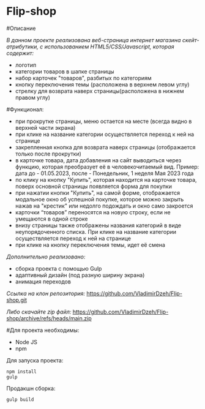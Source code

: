 # Flip-shop

#Описание

_В данном проекте реализована веб-страница интернет магазина скейт-атрибутики, с использованием HTML5/CSS/Javascript,
которая содержит:_
- логотип
- категории товаров в шапке страницы
- набор карточек "товаров", разбитых по категориям 
- кнопку переключения темы (расположена в верхнем левом углу)
- стрелку для возврата наверх страницы(расположена в нижнем правом углу)

#Функционал:
- при прокрутке страницы, меню остается на месте (всегда видно в верхней части экрана)
- при клике на название категории осуществляется переход к ней на странице
- закрепленная кнопка для возврата наверх страницы (отображается только после прокрутки) 
- в карточке товара, дата добавления на сайт выводиться через функцию, которая преобразует её в человекочитаемый вид.
Пример: дата до - 01.05.2023, после - Понедельник, 1 неделя Мая 2023 года
- по клику на кнопку "Купить", которая находится на карточке товара, поверх основной страницы появляется форма для покупки
- при нажатии кнопки "Купить", на самой форме, отображается модальное окно об успешной покупке, которое можно закрыть нажав на "крестик"
или недолго подождать и окно само закроется
- карточки “товаров” переносятся на новую строку, если не умещаются в одной строке
- внизу страницы также отображены названия категорий в виде неупорядоченного списка.
При клике на название категории осуществляется переход к ней на странице
- при клике на кнопку переключения темы, идет её смена

_Дополнительно реализовано:_
- сборка проекта с помощью Gulp
- адаптивный дизайн (под разную ширину экрана)
- анимация переходов

_Ссылка на клон репозитория:_ https://github.com/VladimirDzeh/Flip-shop.git

_Либо скачайте zip файл:_ https://github.com/VladimirDzeh/Flip-shop/archive/refs/heads/main.zip

#Для проекта необходимы:
- Node JS
- npm

Для запуска проекта:

    npm install
    gulp
    
Продакшн сборка:

    gulp build







